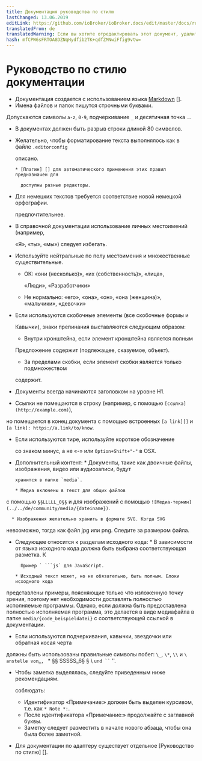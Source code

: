 ```yaml
---
title: Документация руководства по стилю
lastChanged: 13.06.2019
editLink: https://github.com/ioBroker/ioBroker.docs/edit/master/docs/ru/community/styleguidedoc.md
translatedFrom: de
translatedWarning: Если вы хотите отредактировать этот документ, удалите поле «translationFrom», в противном случае этот документ будет снова автоматически переведен
hash: mfCPW6sFRTOA8DZNqHydfib2TK+qdfZMNwiFfig9vtw=
---
```

# Руководство по стилю документации
* Документация создается с использованием языка [Markdown] [].
* Имена файлов и папок пишутся строчными буквами.

Допускаются символы `a-z`, `0-9`, подчеркивание `_` и десятичная точка `.`.

* В документах должен быть разрыв строки длиной 80 символов.
* Желательно, чтобы форматирование текста выполнялось как в файле `.editorconfig`

  описано.

      * [Плагин] [] для автоматического применения этих правил предназначен для

        доступны разные редакторы.

* Для немецких текстов требуется соответствие новой немецкой орфографии.

  предпочтительнее.

* В справочной документации использование личных местоимений (например,

  «Я», «ты», «мы») следует избегать.

* Используйте нейтральные по полу местоимения и множественные существительные.
    * ОК: «они (несколько)», «их (собственность)», «лица»,

      «Люди», «Разработчики»

    * Не нормально: «его», «она», «он», «она (женщина)», «мальчики», «девочки»

* Если используются скобочные элементы (все скобочные формы и

  Кавычки), знаки препинания выставляются следующим образом:

    * Внутри кронштейна, если элемент кронштейна является полным

    Предложение содержит (подлежащее, сказуемое, объект).

    * За пределами скобки, если элемент скобки является только подмножеством

    содержит.

* Документы всегда начинаются заголовком на уровне H1.
* Ссылки не помещаются в строку (например, с помощью `[ссылка] (http://example.com)`),

но помещается в конец документа с помощью встроенных `[a link][]` и `[a link]: https://a.link/to/know`.

* Если используются тире, используйте короткое обозначение

  со знаком минус, а не «-» или `Option+Shift+"-"` в OSX.

* Дополнительный контент:
      * Документы, такие как двоичные файлы, изображения, видео или аудиозаписи, будут

      хранится в папке `media`.

      * Медиа включены в текст для общих файлов

с помощью `§§LLLLL_0§§` и для изображений с помощью `![Медиа-термин](../../de/community/media/{dateiname})`.

      * Изображения желательно хранить в формате SVG. Когда SVG

невозможно, тогда как файл jpg или png. Следите за размером файла.

* Следующее относится к разделам исходного кода:
      * В зависимости от языка исходного кода должна быть выбрана соответствующая разметка. К

        Пример ` ```js` для JavaScript.

      * Исходный текст может, но не обязательно, быть полным. Блоки исходного кода

представлены примеры, поясняющие только что изложенную точку зрения, поэтому нет необходимости доставлять полностью исполняемые программы. Однако, если должна быть предоставлена полностью исполняемая программа, это делается в виде медиафайла в папке `media/{code_beispieldatei}` с соответствующей ссылкой в документации.

* Если используются подчеркивания, кавычки, звездочки или обратная косая черта

должны быть использованы правильные символы побег: `\_`, `\*`, `\\` и ``\`` ` anstelle von `_`, ` * §§ SSSSS_6§ § \ ` und `` ` ''.

* Чтобы заметка выделялась, следуйте приведенным ниже рекомендациям.

  соблюдать:

     - Идентификатор «Примечание:» должен быть выделен курсивом, т.е. как `* Note *:`.
     - После идентификатора «Примечание:» продолжайте с заглавной буквы.
     - Заметку следует разместить в начале нового абзаца, чтобы она была более заметной.

* Для документации по адаптеру существует отдельное [Руководство по стилю] [].

[Plugin]: http://editorconfig.org/#download

[Style Guide]: https://www.iobroker.net/#de/documentation/dev/adapterdocstyleguide.md

[Markdown]: https://www.iobroker.net/#de/documentation/community/docmarkdown.md